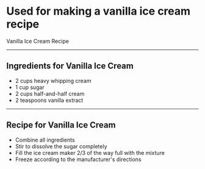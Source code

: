 # Used for making a vanilla ice cream recipe
Vanilla Ice Cream Recipe

----------------------------------------------------------------------------------------------------------------------
## **Ingredients for Vanilla Ice Cream**

* 2 cups heavy whipping cream
* 1 cup sugar
* 2 cups half-and-half cream
* 2 teaspoons vanilla extract
----------------------------------------------------------------------------------------------------------------------
## **Recipe for Vanilla Ice Cream**
 - Combine all ingredients
 - Stir to dissolve the sugar completely
 - Fill the ice cream maker 2/3 of the way full with the mixture
 - Freeze according to the manufacturer's directions